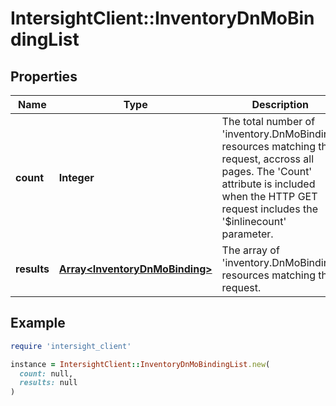 # IntersightClient::InventoryDnMoBindingList

## Properties

| Name | Type | Description | Notes |
| ---- | ---- | ----------- | ----- |
| **count** | **Integer** | The total number of &#39;inventory.DnMoBinding&#39; resources matching the request, accross all pages. The &#39;Count&#39; attribute is included when the HTTP GET request includes the &#39;$inlinecount&#39; parameter. | [optional] |
| **results** | [**Array&lt;InventoryDnMoBinding&gt;**](InventoryDnMoBinding.md) | The array of &#39;inventory.DnMoBinding&#39; resources matching the request. | [optional] |

## Example

```ruby
require 'intersight_client'

instance = IntersightClient::InventoryDnMoBindingList.new(
  count: null,
  results: null
)
```

